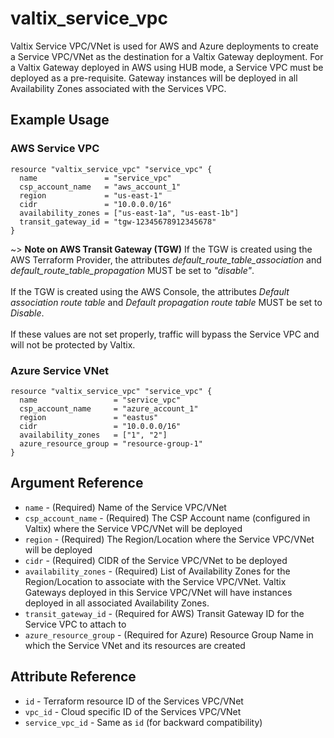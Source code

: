 # valtix_service_vpc
Valtix Service VPC/VNet is used for AWS and Azure deployments to create a  Service VPC/VNet as the destination for a Valtix Gateway deployment.  For a Valtix Gateway deployed in AWS using HUB mode, a Service VPC must be deployed as a pre-requisite.  Gateway instances will be deployed in all Availability Zones associated with the Services VPC.

## Example Usage

### AWS Service VPC
```hcl
resource "valtix_service_vpc" "service_vpc" {
  name               = "service_vpc"
  csp_account_name   = "aws_account_1"
  region             = "us-east-1"
  cidr               = "10.0.0.0/16"
  availability_zones = ["us-east-1a", "us-east-1b"]
  transit_gateway_id = "tgw-12345678912345678"
}
```
~> **Note on AWS Transit Gateway (TGW)**
If the TGW is created using the AWS Terraform Provider, the attributes *default_route_table_association* and *default_route_table_propagation* MUST be set to *"disable"*.<br><br>
If the TGW is created using the AWS Console, the attributes *Default association route table* and *Default propagation route table* MUST be set to *Disable*.<br><br>
If these values are not set properly, traffic will bypass the Service VPC and will not be protected by Valtix.

### Azure Service VNet
```hcl
resource "valtix_service_vpc" "service_vpc" {
  name                 = "service_vpc"
  csp_account_name     = "azure_account_1"
  region               = "eastus"
  cidr                 = "10.0.0.0/16"
  availability_zones   = ["1", "2"]
  azure_resource_group = "resource-group-1"
}
```

## Argument Reference
* `name` - (Required) Name of the Service VPC/VNet
* `csp_account_name` - (Required) The CSP Account name (configured in Valtix) where the Service VPC/VNet will be deployed
* `region` - (Required) The Region/Location where the Service VPC/VNet will be deployed
* `cidr` - (Required) CIDR of the Service VPC/VNet to be deployed
* `availability_zones` - (Required) List of Availability Zones for the Region/Location to associate with the Service VPC/VNet. Valtix Gateways deployed in this Service VPC/VNet will have instances deployed in all associated Availability Zones.
* `transit_gateway_id` - (Required for AWS) Transit Gateway ID for the Service VPC to attach to
* `azure_resource_group` - (Required for Azure) Resource Group Name in which the Service VNet and its resources are created

## Attribute Reference
* `id` - Terraform resource ID of the Services VPC/VNet
* `vpc_id` - Cloud specific ID of the Services VPC/VNet
* `service_vpc_id` - Same as `id` (for backward compatibility)
